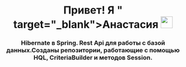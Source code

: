 <h1 align="center">Привет! Я " target="_blank">Анастасия</a> 
<img src="https://github.com/blackcater/blackcater/raw/main/images/Hi.gif" height="32"/></h1>
<h3 align="center">Hibernate в Spring. Rest Api для работы с базой данных.Созданы репозитории, работающие с помощью HQL, CriteriaBuilder и методов Session.</h3>

